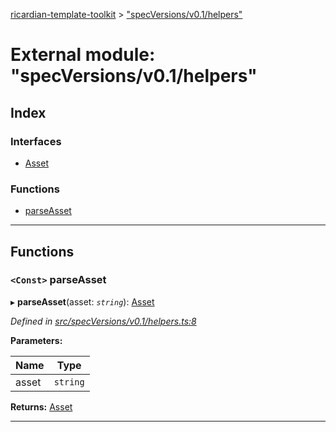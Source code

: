 [ricardian-template-toolkit](../README.md) > ["specVersions/v0.1/helpers"](../modules/_specversions_v0_1_helpers_.md)

# External module: "specVersions/v0.1/helpers"

## Index

### Interfaces

* [Asset](../interfaces/_specversions_v0_1_helpers_.asset.md)

### Functions

* [parseAsset](_specversions_v0_1_helpers_.md#parseasset)

---

## Functions

<a id="parseasset"></a>

### `<Const>` parseAsset

▸ **parseAsset**(asset: *`string`*): [Asset](../interfaces/_specversions_v0_1_helpers_.asset.md)

*Defined in [src/specVersions/v0.1/helpers.ts:8](https://github.com/EOSIO/ricardian-template-toolkit/blob/c1cccb0/src/specVersions/v0.1/helpers.ts#L8)*

**Parameters:**

| Name | Type |
| ------ | ------ |
| asset | `string` |

**Returns:** [Asset](../interfaces/_specversions_v0_1_helpers_.asset.md)

___

